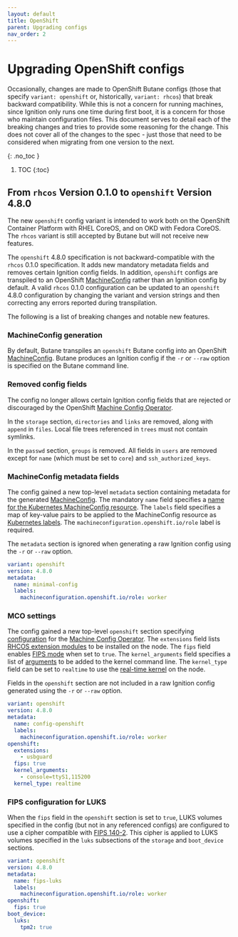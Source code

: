 ```yaml
---
layout: default
title: OpenShift
parent: Upgrading configs
nav_order: 2
---
```


# Upgrading OpenShift configs

Occasionally, changes are made to OpenShift Butane configs (those that specify `variant: openshift` or, historically, `variant: rhcos`) that break backward compatibility. While this is not a concern for running machines, since Ignition only runs one time during first boot, it is a concern for those who maintain configuration files. This document serves to detail each of the breaking changes and tries to provide some reasoning for the change. This does not cover all of the changes to the spec - just those that need to be considered when migrating from one version to the next.

{: .no_toc }

1. TOC
{:toc}

## From `rhcos` Version 0.1.0 to `openshift` Version 4.8.0

The new `openshift` config variant is intended to work both on the OpenShift Container Platform with RHEL CoreOS, and on OKD with Fedora CoreOS. The `rhcos` variant is still accepted by Butane but will not receive new features.

The `openshift` 4.8.0 specification is not backward-compatible with the `rhcos` 0.1.0 specification. It adds new mandatory metadata fields and removes certain Ignition config fields. In addition, `openshift` configs are transpiled to an OpenShift [MachineConfig] rather than an Ignition config by default. A valid `rhcos` 0.1.0 configuration can be updated to an `openshift` 4.8.0 configuration by changing the variant and version strings and then correcting any errors reported during transpilation.

The following is a list of breaking changes and notable new features.

### MachineConfig generation

By default, Butane transpiles an `openshift` Butane config into an OpenShift [MachineConfig]. Butane produces an Ignition config if the `-r` or `--raw` option is specified on the Butane command line.

### Removed config fields

The config no longer allows certain Ignition config fields that are rejected or discouraged by the OpenShift [Machine Config Operator].

In the `storage` section, `directories` and `links` are removed, along with `append` in `files`. Local file trees referenced in `trees` must not contain symlinks.

In the `passwd` section, `groups` is removed. All fields in `users` are removed except for `name` (which must be set to `core`) and `ssh_authorized_keys`.

### MachineConfig metadata fields

The config gained a new top-level `metadata` section containing metadata for the generated [MachineConfig]. The mandatory `name` field specifies a [name for the Kubernetes MachineConfig resource][k8s-names]. The `labels` field specifies a map of key-value pairs to be applied to the MachineConfig resource as [Kubernetes labels][k8s-labels]. The `machineconfiguration.openshift.io/role` label is required.

The `metadata` section is ignored when generating a raw Ignition config using the `-r` or `--raw` option.

<!-- butane-config -->
```yaml
variant: openshift
version: 4.8.0
metadata:
  name: minimal-config
  labels:
    machineconfiguration.openshift.io/role: worker
```

### MCO settings

The config gained a new top-level `openshift` section specifying [configuration][MCO settings] for the [Machine Config Operator]. The `extensions` field lists [RHCOS extension modules] to be installed on the node. The `fips` field enables [FIPS mode] when set to `true`. The `kernel_arguments` field specifies a list of [arguments][kernel arguments] to be added to the kernel command line. The `kernel_type` field can be set to `realtime` to use the [real-time kernel] on the node.

Fields in the `openshift` section are not included in a raw Ignition config generated using the `-r` or `--raw` option.

<!-- butane-config -->
```yaml
variant: openshift
version: 4.8.0
metadata:
  name: config-openshift
  labels:
    machineconfiguration.openshift.io/role: worker
openshift:
  extensions:
    - usbguard
  fips: true
  kernel_arguments:
    - console=ttyS1,115200
  kernel_type: realtime
```

### FIPS configuration for LUKS

When the `fips` field in the `openshift` section is set to `true`, LUKS volumes specified in the config (but not in any referenced configs) are configured to use a cipher compatible with [FIPS 140-2]. This cipher is applied to LUKS volumes specified in the `luks` subsections of the `storage` and `boot_device` sections.

<!-- butane-config -->
```yaml
variant: openshift
version: 4.8.0
metadata:
  name: fips-luks
  labels:
    machineconfiguration.openshift.io/role: worker
openshift:
  fips: true
boot_device:
  luks:
    tpm2: true
```

[FIPS 140-2]: https://csrc.nist.gov/publications/detail/fips/140/2/final
[FIPS mode]: https://docs.openshift.com/container-platform/4.7/installing/installing-fips.html
[k8s-names]: https://kubernetes.io/docs/concepts/overview/working-with-objects/names/#names
[k8s-labels]: https://kubernetes.io/docs/concepts/overview/working-with-objects/labels/
[kernel arguments]: https://docs.openshift.com/container-platform/4.7/post_installation_configuration/machine-configuration-tasks.html#nodes-nodes-kernel-arguments_post-install-machine-configuration-tasks
[Machine Config Operator]: https://docs.openshift.com/container-platform/4.7/post_installation_configuration/machine-configuration-tasks.html#understanding-the-machine-config-operator
[MachineConfig]: https://docs.openshift.com/container-platform/4.7/post_installation_configuration/machine-configuration-tasks.html#machine-config-overviewpost-install-machine-configuration-tasks
[MCO settings]: https://docs.openshift.com/container-platform/4.7/post_installation_configuration/machine-configuration-tasks.html#what-can-you-change-with-machine-configs
[real-time kernel]: https://docs.openshift.com/container-platform/4.7/post_installation_configuration/machine-configuration-tasks.html#nodes-nodes-rtkernel-arguments_post-install-machine-configuration-tasks
[RHCOS extension modules]: https://docs.openshift.com/container-platform/4.7/post_installation_configuration/machine-configuration-tasks.html#rhcos-add-extensions_post-install-machine-configuration-tasks
